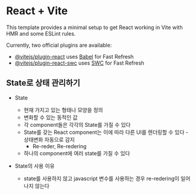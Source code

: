 # React + Vite

This template provides a minimal setup to get React working in Vite with HMR and some ESLint rules.

Currently, two official plugins are available:

- [@vitejs/plugin-react](https://github.com/vitejs/vite-plugin-react/blob/main/packages/plugin-react/README.md) uses [Babel](https://babeljs.io/) for Fast Refresh
- [@vitejs/plugin-react-swc](https://github.com/vitejs/vite-plugin-react-swc) uses [SWC](https://swc.rs/) for Fast Refresh

## State로 상태 관리하기

- State

  - 현재 가지고 있는 형태나 모양을 정의
  - 변화할 수 있는 동적인 값
  - 각 component들은 각각의 State를 가질 수 있다
  - State를 갖는 React component는 이에 따라 다른 UI를 렌더링할 수 있다 - 상태변화 자동으로 감지
    - Re-reder, Re-redering
  - 하나의 component에 여러 state를 가질 수 있다

- State의 사용 이유

  - state를 사용하지 않고 javascript 변수를 사용하는 경우 re-redering이 일어나지 않는다
